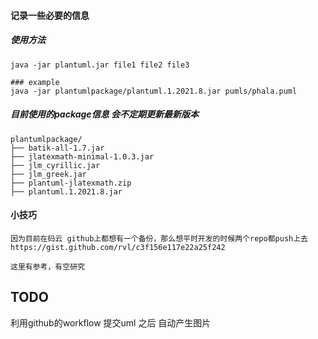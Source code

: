 #### 记录一些必要的信息

##### 使用方法
```shell
java -jar plantuml.jar file1 file2 file3

### example
java -jar plantumlpackage/plantuml.1.2021.8.jar pumls/phala.puml 
```

##### 目前使用的package信息 会不定期更新最新版本
```shell
plantumlpackage/
├── batik-all-1.7.jar
├── jlatexmath-minimal-1.0.3.jar
├── jlm_cyrillic.jar
├── jlm_greek.jar
├── plantuml-jlatexmath.zip
├── plantuml.1.2021.8.jar
```


#### 小技巧
```shel
因为目前在码云 github上都想有一个备份，那么想平时开发的时候两个repo都push上去
https://gist.github.com/rvl/c3f156e117e22a25f242

这里有参考，有空研究
```


## TODO
利用github的workflow 提交uml 之后 自动产生图片

